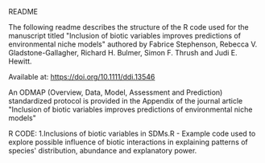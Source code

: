 README

The following readme describes the structure of the R code used for the manuscript titled "Inclusion of biotic variables improves predictions of environmental niche models"
authored by Fabrice Stephenson, Rebecca V. Gladstone-Gallagher, Richard H. Bulmer, Simon F. Thrush and Judi E. Hewitt. 

Available at: https://doi.org/10.1111/ddi.13546 

An ODMAP (Overview, Data, Model, Assessment and Prediction) standardized protocol is provided in the Appendix of the journal article "Inclusion of biotic variables improves predictions of environmental niche models"

R CODE:
1.Inclusions of biotic variables in SDMs.R  - Example code used to explore possible influence of biotic interactions in explaining patterns of species' distribution, abundance and explanatory power.
